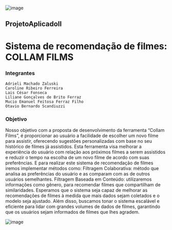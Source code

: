 ![image](https://github.com/OtavioBer/ProjetoAplicadoII/assets/127904923/36cfabec-6a64-456c-9fb8-31fd9e58a7ed)


## ProjetoAplicadoII
# Sistema de recomendação de filmes: COLLAM FILMS

### Integrantes
	Adrieli Machado Zaluski
	Caroline Ribeiro Ferreira 
	Lais César Fonseca 
	Liliane Gonçalves de Brito Ferraz 
	Mucio Emanuel Feitosa Ferraz Filho
	Otavio Bernardo Scandiuzzi

 ### Objetivo
   Nosso objetivo com a proposta de desenvolvimento da ferramenta “Collam Films”, é proporcionar ao usuário a facilidade de escolher um novo filme para assistir, oferecendo sugestões personalizadas com base no seu histórico de filmes já assistidos. 
  Esta ferramenta visa melhorar a experiência do usuário com relação aos próximos filmes a serem assistidos e reduzir o tempo na escolha de um novo filme de acordo com suas preferências.
  E para realizar este sistema de recomendação de filmes iremos implementar métodos como: 
  Filtragem Colaborativa: método que analisa as preferências do usuário e as comparam com as de outros usuários semelhantes.
  Filtragem Baseada em Conteúdo: utilizaremos informações como gênero, para recomendar filmes que compartilham de similaridades.
  Esperamos que o sistema seja capaz de melhorar as recomendações de filmes à medida que mais dados sejam coletados e o modelo seja ajustado. Além disso, buscamos tonar o sistema escalável e eficiente para lidar com grandes volumes de dados de filmes, garantindo que os usuários sejam informados de filmes que lhes agradem.

 ![image](https://github.com/OtavioBer/ProjetoAplicadoII/assets/127904923/e2cdd592-4abc-4953-b7ae-3a4c3912a6e4)
